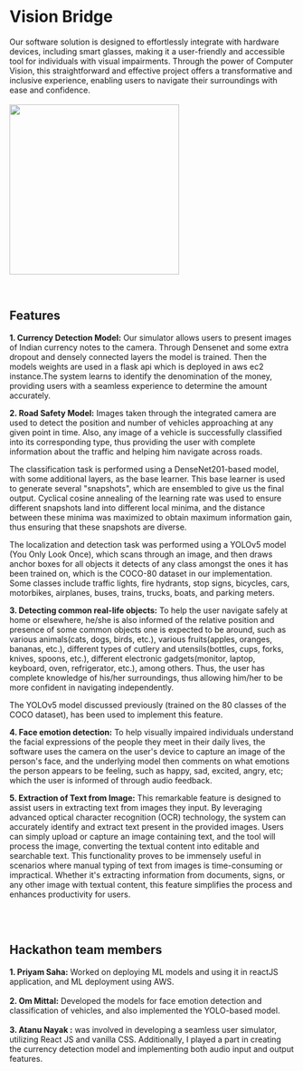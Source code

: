 # Vision Bridge
Our software solution is designed to effortlessly integrate with hardware devices, including smart glasses, making it a user-friendly and accessible tool for individuals with visual impairments. Through the power of Computer Vision, this straightforward and effective project offers a transformative and inclusive experience, enabling users to navigate their surroundings with ease and confidence.
<br/><br/>
<img height="300px" src="https://github.com/Nayaker/Vision-Bridge/assets/93304796/9035365a-0a11-435f-9bcc-2e8170802e50" />

<br/>

## Features
<b>1. Currency Detection Model:</b> Our simulator allows users to present images of Indian currency notes to the camera. Through Densenet and some extra dropout and densely connected layers the model is trained. Then the models weights are used in a flask api which is deployed in aws ec2 instance.The system learns to identify the denomination of the money, providing users with a seamless experience to determine the amount accurately.

<b>2. Road Safety Model:</b> Images taken through the integrated camera are used to detect the position and number of vehicles approaching at any given point in time. Also, any image of a vehicle is successfully classified into its corresponding type, thus providing the user with complete information about the traffic and helping him navigate across roads.

The classification task is performed using a DenseNet201-based model, with some additional layers, as the base learner. This base learner is used to generate several "snapshots", which are ensembled to give us the final output. Cyclical cosine annealing of the learning rate was used to ensure different snapshots land into different local minima, and the distance between these minima was maximized to obtain maximum information gain, thus ensuring that these snapshots are diverse. 

The localization and detection task was performed using a YOLOv5 model (You Only Look Once), which scans through an image, and then draws anchor boxes for all objects it detects of any class amongst the ones it has been trained on, which is the COCO-80 dataset in our implementation. Some classes include traffic lights, fire hydrants, stop signs, bicycles, cars, motorbikes, airplanes, buses, trains, trucks, boats, and parking meters.

<b>3. Detecting common real-life objects:</b> To help the user navigate safely at home or elsewhere, he/she is also informed of the relative position and presence of some common objects one is expected to be around, such as various animals(cats, dogs, birds, etc.), various fruits(apples, oranges, bananas, etc.), different types of cutlery and utensils(bottles, cups, forks, knives, spoons, etc.), different electronic gadgets(monitor, laptop, keyboard, oven, refrigerator, etc.), among others. Thus, the user has complete knowledge of his/her surroundings, thus allowing him/her to be more confident in navigating independently.  

The YOLOv5 model discussed previously (trained on the 80 classes of the COCO dataset), has been used to implement this feature.

<b>4. Face emotion detection:</b> To help visually impaired individuals understand the facial expressions of the people they meet in their daily lives, the software uses the camera on the user's device to capture an image of the person's face, and the underlying model then comments on what emotions the person appears to be feeling, such as happy, sad, excited, angry, etc; which the user is informed of through audio feedback.

<b>5. Extraction of Text from Image:</b> This remarkable feature is designed to assist users in extracting text from images they input. By leveraging advanced optical character recognition (OCR) technology, the system can accurately identify and extract text present in the provided images. Users can simply upload or capture an image containing text, and the tool will process the image, converting the textual content into editable and searchable text. This functionality proves to be immensely useful in scenarios where manual typing of text from images is time-consuming or impractical. Whether it's extracting information from documents, signs, or any other image with textual content, this feature simplifies the process and enhances productivity for users.

<br/><br/>

## Hackathon team members 
<b>1. Priyam Saha:</b> Worked on deploying ML models and using it in reactJS application, and ML deployment using AWS. <br/><br/>
<b>2. Om Mittal:</b> Developed the models for face emotion detection and classification of vehicles, and also implemented the YOLO-based model. <br/><br/>
<b>3. Atanu Nayak :</b> was involved in developing a seamless user simulator, utilizing React JS and vanilla CSS. Additionally, I played a part in creating the currency detection model and implementing both audio input and output features. <br/><br/>
